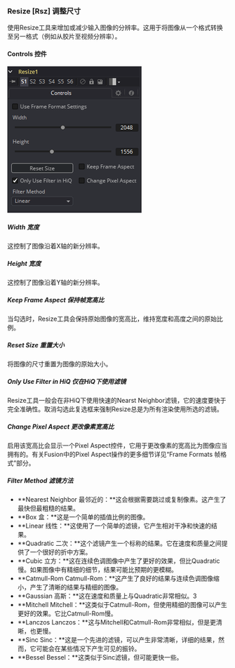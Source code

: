 ### Resize [Rsz] 调整尺寸

使用Resize工具来增加或减少输入图像的分辨率。这用于将图像从一个格式转换至另一格式（例如从胶片至视频分辨率）。

#### Controls 控件

![Rsz_Controls](images/Rsz_Controls.png)

##### Width 宽度

这控制了图像沿着X轴的新分辨率。

##### Height 宽度

这控制了图像沿着Y轴的新分辨率。

##### Keep Frame Aspect 保持帧宽高比

当勾选时，Resize工具会保持原始图像的宽高比，维持宽度和高度之间的原始比例。

##### Reset Size 重置大小

将图像的尺寸重置为图像的原始大小。

##### Only Use Filter in HiQ 仅在HiQ下使用滤镜

Resize工具一般会在非HiQ下使用快速的Nearst Neighbor滤镜，它的速度要快于完全准确性。取消勾选此复选框来强制Resize总是为所有渲染使用所选的滤镜。

##### Change Pixel Aspect 更改像素宽高比

启用该宽高比会显示一个Pixel Aspect控件，它用于更改像素的宽高比为图像应当拥有的。有关Fusion中的Pixel Aspect操作的更多细节详见“Frame Formats 帧格式”部分。

##### Filter Method 滤镜方法

- **Nearest Neighbor 最邻近的：**这会根据需要跳过或复制像素。这产生了最快但最粗糙的结果。
- **Box 盒：**这是一个简单的插值比例的图像。
- **Linear 线性：**这使用了一个简单的滤镜，它产生相对干净和快速的结果。
- **Quadratic 二次：**这个滤镜产生一个标称的结果。它在速度和质量之间提供了一个很好的折中方案。
- **Cubic 立方：**这在连续色调图像中产生了更好的效果，但比Quadratic慢。如果图像中有精细的细节，结果可能比预期的更模糊。
- **Catmull-Rom Catmull-Rom：**这产生了良好的结果与连续色调图像缩小，产生了清晰的结果与精细的图像。
- **Gaussian 高斯：**这在速度和质量上与Quadratic非常相似。3
- **Mitchell Mitchell：**这类似于Catmull-Rom，但使用精细的图像可以产生更好的效果。它比Catmull-Rom慢。
- **Lanczos Lanczos：**这与Mitchell和Catmull-Rom非常相似，但是更清晰，也更慢。
- **Sinc Sinc：**这是一个先进的滤镜，可以产生非常清晰，详细的结果，然而，它可能会在某些情况下产生可见的振铃。
- **Bessel Bessel：**这类似于Sinc滤镜，但可能更快一些。
